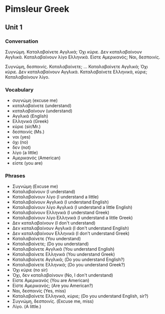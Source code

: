 # Pimsleur Greek

## Unit 1

### Conversation

Συγνώμη. Καταλαβαίνετε Αγγλικά;
Όχι κύριε. Δεν καταλαβαίνουν Αγγλικά.
Καταλαβαίνουν λίγο Ελληνικά.
Είστε Αμερικανός;
Ναι, δεσποινίς.

Συγνώμη, δεσποινίς. Καταλαβαίνετε;
...
Καταλαβαίνετε Αγγλικά;
Όχι κύριε. Δεν καταλαβαίνουν Αγγλικά.
Καταλαβαίνετε Ελληνικά, κύριε;
Καταλαβαίνουν λίγο.

### Vocabulary

- συγνώμη (excuse me)
- καταλαβαίνετε (understand)
- καταλαβαίνουν (understand)
- Αγγλικά (English)
- Ελληνικά (Greek)
- κύριε (sir/Mr.)
- δεσποινίς (Ms.)
- ναι (yes)
- όχι (no)
- δεν (not)
- λίγο (a little)
- Αμερικανός (American)
- είστε (you are)

### Phrases

- Συγνώμη (Excuse me)
- Καταλαβαίνουν (I understand)
- Καταλαβαίνουν λίγο (I understand a little)
- Καταλαβαίνουν Αγγλικά (I understand English)
- Καταλαβαίνουν λίγο Αγγλικά (I understand a little English)
- Καταλαβαίνουν Ελληνικά (I understand Greek)
- Καταλαβαίνουν λίγο Ελληνικά (I understand a little Greek)
- Δεν καταλαβαίνουν (I don't understand)
- Δεν καταλαβαίνουν Αγγλικά (I don't understand English)
- Δεν καταλαβαίνουν Ελληνικά (I don't understand Greek)
- Καταλαβαίνετε (You understand)
- Καταλαβαίνετε; (Do you understand)
- Καταλαβαίνετε Αγγλικά (You understand English)
- Καταλαβαίνετε Ελληνικά (You understand Greek)
- Καταλαβαίνετε Αγγλικά; (Do you understand English?)
- Καταλαβαίνετε Ελληνικά; (Do you understand Greek?)
- Όχι κύριε (no sir)
- Όχι, δεν καταλαβαίνουν (No, I don't understand)
- Είστε Αμερικανός (You are American)
- Είστε Αμερικανός; (Are you American?)
- Ναι, δεσποινίς (Yes, miss)
- Καταλαβαίνετε Ελληνικά, κύριε; (Do you understand English, sir?)
- Συγνώμη, δεσποινίς. (Excuse me, miss)
- Λίγο. (A little.)